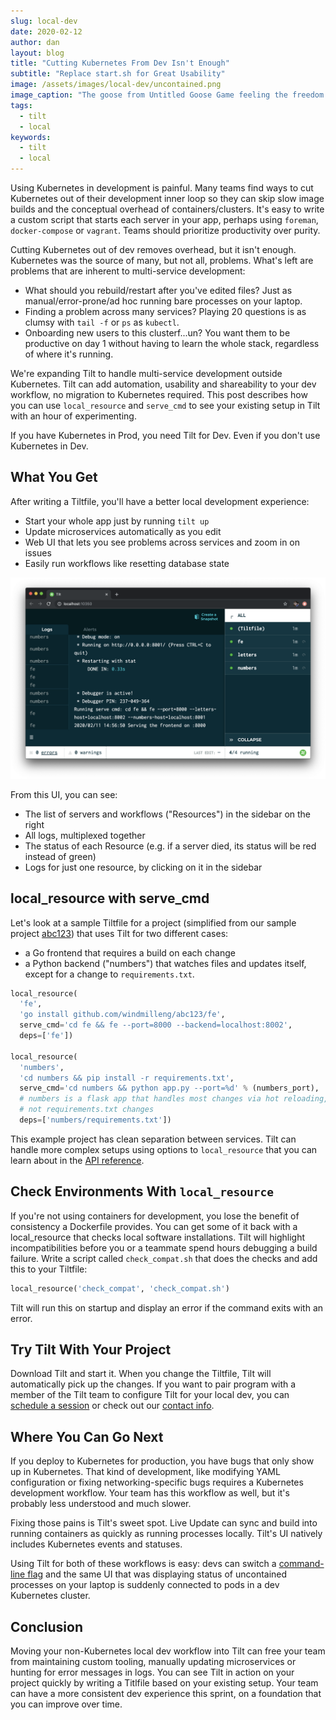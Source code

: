 ```yaml
---
slug: local-dev
date: 2020-02-12
author: dan
layout: blog
title: "Cutting Kubernetes From Dev Isn't Enough"
subtitle: "Replace start.sh for Great Usability"
image: /assets/images/local-dev/uncontained.png
image_caption: "The goose from Untitled Goose Game feeling the freedom of not being in a container anymore."
tags:
  - tilt
  - local
keywords:
  - tilt
  - local
---
```


Using Kubernetes in development is painful. Many teams find ways to cut Kubernetes out of their development inner loop so they can skip slow image builds and the conceptual overhead of containers/clusters. It's easy to write a custom script that starts each server in your app, perhaps using `foreman`, `docker-compose` or `vagrant`. Teams should prioritize productivity over purity.

Cutting Kubernetes out of dev removes overhead, but it isn't enough. Kubernetes was the source of many, but not all, problems. What's left are problems that are inherent to multi-service development:
* What should you rebuild/restart after you've edited files? Just as manual/error-prone/ad hoc running bare processes on your laptop.
* Finding a problem across many services? Playing 20 questions is as clumsy with `tail -f` or `ps` as `kubectl`.
* Onboarding new users to this clusterf...un? You want them to be productive on day 1 without having to learn the whole stack, regardless of where it's running.


We're expanding Tilt to handle multi-service development outside Kubernetes. Tilt can add automation, usability and shareability to your dev workflow, no migration to Kubernetes required. This post describes how you can use `local_resource` and `serve_cmd` to see your existing setup in Tilt with an hour of experimenting.

If you have Kubernetes in Prod, you need Tilt for Dev. Even if you don't use Kubernetes in Dev.

## What You Get

After writing a Tiltfile, you'll have a better local development experience:
* Start your whole app just by running `tilt up`
* Update microservices automatically as you edit
* Web UI that lets you see problems across services and zoom in on issues
* Easily run workflows like resetting database state

![Screenshot of Tilt with Local Dev](/assets/images/local-dev/screenshot.png)


From this UI, you can see:
* The list of servers and workflows ("Resources") in the sidebar on the right
* All logs, multiplexed together
* The status of each Resource (e.g. if a server died, its status will be red instead of green)
* Logs for just one resource, by clicking on it in the sidebar

## local_resource with serve_cmd
Let's look at a sample Tiltfile for a project (simplified from our sample project [abc123](https://github.com/windmilleng/abc123/blob/master/Tiltfile.local)) that uses Tilt for two different cases:
* a Go frontend that requires a build on each change
* a Python backend ("numbers") that watches files and updates itself, except for a change to `requirements.txt`.

```python
local_resource(
  'fe',
  'go install github.com/windmilleng/abc123/fe',
  serve_cmd='cd fe && fe --port=8000 --backend=localhost:8002',
  deps=['fe'])

local_resource(
  'numbers',
  'cd numbers && pip install -r requirements.txt',
  serve_cmd='cd numbers && python app.py --port=%d' % (numbers_port),
  # numbers is a flask app that handles most changes via hot reloading, but
  # not requirements.txt changes
  deps=['numbers/requirements.txt'])
```

This example project has clean separation between services. Tilt can handle more complex setups using options to `local_resource` that you can learn about in the [API reference](https://docs.tilt.dev/api.html#api.local_resource).

## Check Environments With `local_resource`
If you're not using containers for development, you lose the benefit of consistency a Dockerfile provides. You can get some of it back with a local_resource that checks local software installations. Tilt will highlight incompatibilities before you or a teammate spend hours debugging a build failure. Write a script called `check_compat.sh` that does the checks and add this to your Tiltfile:
```python
local_resource('check_compat', 'check_compat.sh')
```

Tilt will run this on startup and display an error if the command exits with an error.

## Try Tilt With Your Project
Download Tilt and start it. When you change the Tiltfile, Tilt will automatically pick up the changes. If you want to pair program with a member of the Tilt team to configure Tilt for your local dev, you can [schedule a session](https://calendly.com/dbentley) or check out our [contact info](https://tilt.dev/contact).

## Where You Can Go Next
If you deploy to Kubernetes for production, you have bugs that only show up in Kubernetes. That kind of development, like modifying YAML configuration or fixing networking-specific bugs requires a Kubernetes development workflow. Your team has this workflow as well, but it's probably less understood and much slower.

Fixing those pains is Tilt's sweet spot. Live Update can sync and build into running containers as quickly as running processes locally. Tilt's UI natively includes Kubernetes events and statuses.

Using Tilt for both of these workflows is easy: devs can switch a [command-line flag](https://docs.tilt.dev/tiltfile_config.html) and the same UI that was displaying status of uncontained processes on your laptop is suddenly connected to pods in a dev Kubernetes cluster.

## Conclusion
Moving your non-Kubernetes local dev workflow into Tilt can free your team from maintaining custom tooling, manually updating microservices or hunting for error messages in logs. You can see Tilt in action on your project quickly by writing a Titlfile based on your existing setup. Your team can have a more consistent dev experience this sprint, on a foundation that you can improve over time.
